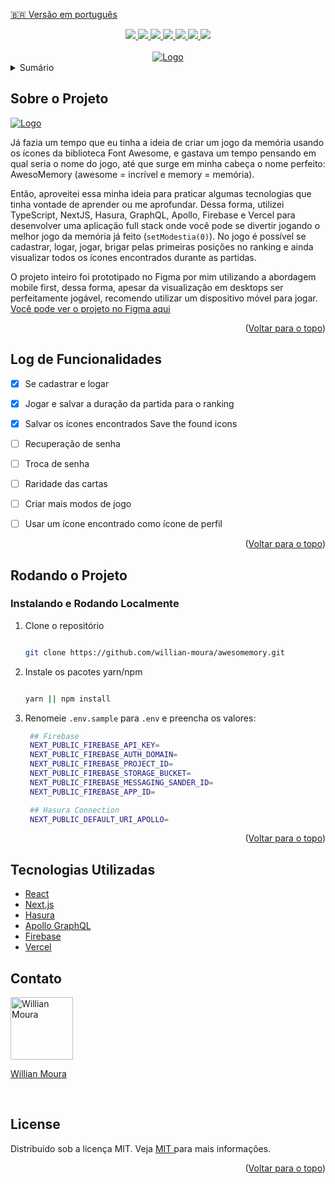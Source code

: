 [🇧🇷 Versão em português](./README.pt-br.md)

<div id="top"></div>

<div align="center">
   <a href="#">
      <img src="https://img.shields.io/badge/TypeScript-007ACC?style=for-the-badge&logo=typescript&logoColor=white" /> 
  </a>
   <a href="#">
      <img src="https://img.shields.io/badge/next.js-000000?style=for-the-badge&logo=nextdotjs&logoColor=white" />    
   </a>
   <a href="#">
      <img src="https://img.shields.io/badge/Sass-CC6699?style=for-the-badge&logo=sass&logoColor=white" /> 
   </a>
   <a href="#">
      <img src="https://img.shields.io/badge/Hasura-131a2a?style=for-the-badge&logo=hasura&logoColor=1db3d0" /> 
   </a>
   <a href="#">
      <img src="https://img.shields.io/badge/Firebase-F29D0C?style=for-the-badge&logo=firebase&logoColor=white" />
   </a>
   <a href="#">
      <img src="https://img.shields.io/badge/Vercel-000000?style=for-the-badge&logo=vercel&logoColor=white" />
   </a>
   <a href="https://www.linkedin.com/in/willian-moura-43a129134" target="_blank">
      <img src="https://img.shields.io/badge/LinkedIn-0077B5?style=for-the-badge&logo=linkedin&logoColor=white" />
    </a>
</div>

<br />
<div align="center">
  <a href="https://awesomemory.vercel.app" target="_blank"> 
    <img src="https://user-images.githubusercontent.com/30304867/184428713-c6e86704-7f5e-4355-8c61-a55b05382b4e.png" alt="Logo">
  </a>
</div>

<details>
  <summary>Sumário</summary>
  <ol>
    <li>
      <a href="#about-the-project">Sobre o Projeto</a> 
    </li>
    <li><a href="#roadmap">Log de Funcionalidades</a></li> 
    <li>
      <a href="#getting-started">Rodando o Projeto</a> 
    </li>  
    <li><a href="#built-with">Tecnologias Utilizadas</a></li>
    <li><a href="#contact">Contato</a></li> 
    <li><a href="#license">Licença</a></li> 
  </ol>
</details>

## Sobre o Projeto
<a href="https://awesomemory.vercel.app" target="_blank">
  <img src="https://user-images.githubusercontent.com/30304867/184441201-007a09c2-4e34-49c1-81c7-9e6808155efc.png" alt="Logo">
</a> 

Já fazia um tempo que eu tinha a ideia de criar um jogo da memória usando os ícones da biblioteca Font Awesome, e gastava um tempo pensando em qual seria o nome do jogo, até que surge em minha cabeça o nome perfeito: AwesoMemory (awesome = incrível e memory = memória).

Então, aproveitei essa minha ideia para praticar algumas tecnologias que tinha vontade de aprender ou me aprofundar. Dessa forma, utilizei TypeScript, NextJS, Hasura, GraphQL, Apollo, Firebase e Vercel para desenvolver uma aplicação full stack onde você pode se divertir jogando o melhor jogo da memória já feito (`setModestia(0)`). No jogo é possível se cadastrar, logar, jogar, brigar pelas primeiras posições no ranking e ainda visualizar todos os ícones encontrados durante as partidas.
<br>


O projeto inteiro foi prototipado no Figma por mim utilizando a abordagem mobile first, dessa forma, apesar da visualização em desktops ser perfeitamente jogável, recomendo utilizar um dispositivo móvel para jogar.
<a href="https://www.figma.com/file/NBb6Ol3BkyXZz7lhvXmobr/AwesoMemory?node-id=103%3A926" target="_blank">Você pode ver o projeto no Figma aqui</a>
 

<p align="right">(<a href="#top">Voltar para o topo</a>)</p>

## Log de Funcionalidades

- [x] Se cadastrar e logar
- [x] Jogar e salvar a duração da partida para o ranking
- [x] Salvar os ícones encontrados Save the found icons
- [ ] Recuperação de senha
- [ ] Troca de senha
- [ ] Raridade das cartas
- [ ] Criar mais modos de jogo
- [ ] Usar um ícone encontrado como ícone de perfil


<p align="right">(<a href="#top">Voltar para o topo</a>)</p>

## Rodando o Projeto

### Instalando e Rodando Localmente
 
1. Clone o repositório
   ```bash
   
   git clone https://github.com/willian-moura/awesomemory.git
   
   ```
2. Instale os pacotes yarn/npm
   ```bash
   
   yarn || npm install 
   
   ```
3. Renomeie `.env.sample` para `.env` e preencha os valores:
   ```bash
    ## Firebase
    NEXT_PUBLIC_FIREBASE_API_KEY=
    NEXT_PUBLIC_FIREBASE_AUTH_DOMAIN=
    NEXT_PUBLIC_FIREBASE_PROJECT_ID=
    NEXT_PUBLIC_FIREBASE_STORAGE_BUCKET=
    NEXT_PUBLIC_FIREBASE_MESSAGING_SANDER_ID=
    NEXT_PUBLIC_FIREBASE_APP_ID=

    ## Hasura Connection
    NEXT_PUBLIC_DEFAULT_URI_APOLLO=
   ```

<p align="right">(<a href="#top">Voltar para o topo</a>)</p>

 ## Tecnologias Utilizadas

-   [React](https://pt-br.reactjs.org/)
-   [Next.js](https://nextjs.org/)
-   [Hasura](https://hasura.io/)  
-   [Apollo GraphQL](https://www.apollographql.com/docs/react/)
-   [Firebase](https://firebase.google.com/docs/)
-   [Vercel](https://vercel.com) 

## Contato
<a href="https://www.linkedin.com/in/willian-moura-43a129134" target="_blank">
  <img src="https://avatars.githubusercontent.com/u/30304867?v=4" width="100px" alt="Willian Moura"/>
  <p>Willian Moura</p>
</a>
<br /> 

## License

Distribuído sob a licença MIT. Veja <a href="https://github.com/willian-moura/awesomemory/blob/main/LICENSE" target="_blank"> MIT </a> para mais informações.

<p align="right">(<a href="#top">Voltar para o topo</a>)</p>
